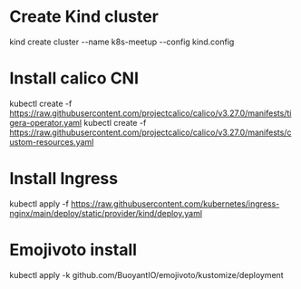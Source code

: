 # Create Kind cluster
kind create cluster --name k8s-meetup --config kind.config

# Install calico CNI
kubectl create -f https://raw.githubusercontent.com/projectcalico/calico/v3.27.0/manifests/tigera-operator.yaml
kubectl create -f https://raw.githubusercontent.com/projectcalico/calico/v3.27.0/manifests/custom-resources.yaml

# Install Ingress
kubectl apply -f https://raw.githubusercontent.com/kubernetes/ingress-nginx/main/deploy/static/provider/kind/deploy.yaml

# Emojivoto install
kubectl apply -k github.com/BuoyantIO/emojivoto/kustomize/deployment
